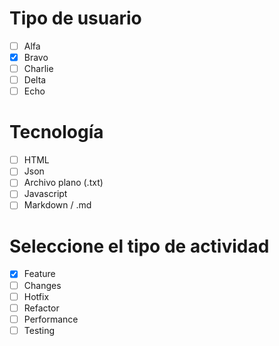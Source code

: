 # Tipo de usuario
 - [ ] Alfa
 - [X] Bravo
 - [ ] Charlie
 - [ ] Delta
 - [ ] Echo
# Tecnología
 - [ ] HTML
 - [ ] Json
 - [ ] Archivo plano (.txt)
 - [ ] Javascript
 - [ ] Markdown / .md
# Seleccione el tipo de actividad
 - [X] Feature
 - [ ] Changes
 - [ ] Hotfix
 - [ ] Refactor
 - [ ] Performance
 - [ ] Testing
